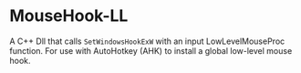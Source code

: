 # MouseHook-LL
A C++ Dll that calls `SetWindowsHookExW` with an input LowLevelMouseProc function. For use with AutoHotkey (AHK) to install a global low-level mouse hook.

